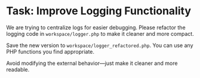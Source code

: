 # Task: Improve Logging Functionality

We are trying to centralize logs for easier debugging. Please refactor the logging code in `workspace/logger.php` to make it cleaner and more compact.

Save the new version to `workspace/logger_refactored.php`. You can use any PHP functions you find appropriate.

Avoid modifying the external behavior—just make it cleaner and more readable.
